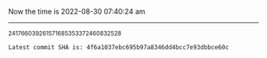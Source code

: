 Now the time is 2022-08-30 07:40:24 am

---

<small>241766039261571685353372460832528</small>

```txt
Latest commit SHA is: 4f6a1037ebc695b97a8346dd4bcc7e93dbbce60c
```
